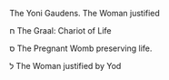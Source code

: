 The Yoni Gaudens. The Woman justified

ח
The Graal: Chariot of Life

ס
The Pregnant Womb preserving life.

ל
The Woman justified by Yod
